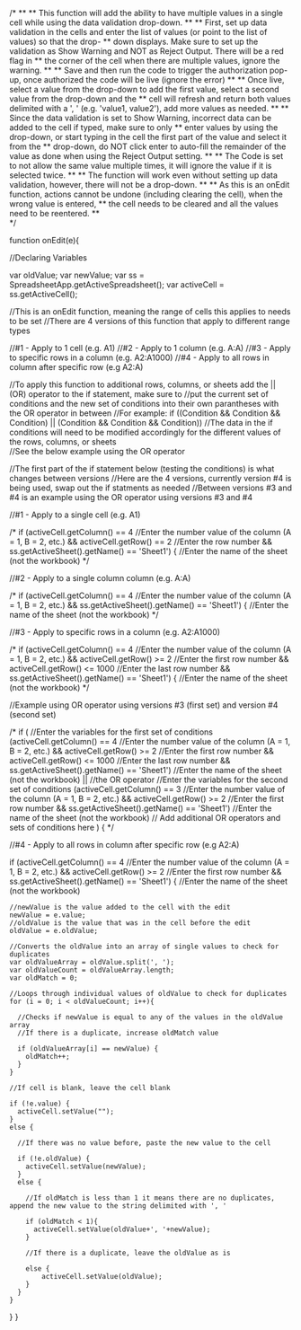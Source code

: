 /* 
** 
** This function will add the ability to have multiple values in a single cell while using the data validation drop-down.
** 
** First, set up data validation in the cells and enter the list of values (or point to the list of values) so that the drop-
** down displays. Make sure to set up the validation as Show Warning and NOT as Reject Output. There will be a red flag in
** the corner of the cell when there are multiple values, ignore the warning.
** 
** Save and then run the code to trigger the authorization pop-up, once authorized the code will be live (ignore the error)
** 
** Once live, select a value from the drop-down to add the first value, select a second value from the drop-down and the
** cell will refresh and return both values delimited with a ', ' (e.g. 'value1, value2'), add more values as needed.
** 
** Since the data validation is set to Show Warning, incorrect data can be added to the cell if typed, make sure to only
** enter values by using the drop-down, or start typing in the cell the first part of the value and select it from the
** drop-down, do NOT click enter to auto-fill the remainder of the value as done when using the Reject Output setting.
** 
** The Code is set to not allow the same value multiple times, it will ignore the value if it is selected twice.
** 
** The function will work even without setting up data validation, however, there will not be a drop-down.
** 
** As this is an onEdit function, actions cannot be undone (including clearing the cell), when the wrong value is entered, 
** the cell needs to be cleared and all the values need to be reentered.
**  
*/

function onEdit(e){

  //Declaring Variables

  var oldValue;
  var newValue;
  var ss = SpreadsheetApp.getActiveSpreadsheet();
  var activeCell = ss.getActiveCell();
  
  //This is an onEdit function, meaning the range of cells this applies to needs to be set
  //There are 4 versions of this function that apply to different range types

  //#1 - Apply to 1 cell (e.g. A1)
  //#2 - Apply to 1 column (e.g. A:A)
  //#3 - Apply to specific rows in a column (e.g. A2:A1000)
  //#4 - Apply to all rows in column after specific row (e.g A2:A)

  //To apply this function to additional rows, columns, or sheets add the || (OR) operator to the if statement, make sure to
  //put the current set of conditions and the new set of conditions into their own parantheses with the OR operator in between
  //For example: if ((Condition && Condition && Condition) || (Condition && Condition && Condition))
  //The data in the if conditions will need to be modified accordingly for the different values of the rows, columns, or sheets\
  //See the below example using the OR operator

  //The first part of the if statement below (testing the conditions) is what changes between versions
  //Here are the 4 versions, currently version #4 is being used, swap out the if statments as needed
  //Between versions #3 and #4 is an example using the OR operator using versions #3 and #4

  //#1 - Apply to a single cell (e.g. A1)

  /*
  if (activeCell.getColumn() == 4 //Enter the number value of the column (A = 1, B = 2, etc.)
  && activeCell.getRow() == 2 //Enter the row number
  && ss.getActiveSheet().getName() == 'Sheet1') { //Enter the name of the sheet (not the workbook)
  */

  //#2 - Apply to a single column column (e.g. A:A)

  /*
  if (activeCell.getColumn() == 4 //Enter the number value of the column (A = 1, B = 2, etc.)
  && ss.getActiveSheet().getName() == 'Sheet1') { //Enter the name of the sheet (not the workbook)
  */
  
  //#3 - Apply to specific rows in a column (e.g. A2:A1000)

  /*
  if (activeCell.getColumn() == 4 //Enter the number value of the column (A = 1, B = 2, etc.)
  && activeCell.getRow() >= 2 //Enter the first row number
  && activeCell.getRow() <= 1000 //Enter the last row number
  && ss.getActiveSheet().getName() == 'Sheet1') { //Enter the name of the sheet (not the workbook)
  */

  //Example using OR operator using versions #3 (first set) and version #4 (second set)

  /*
  if (
  //Enter the variables for the first set of conditions
  (activeCell.getColumn() == 4 //Enter the number value of the column (A = 1, B = 2, etc.)
  && activeCell.getRow() >= 2 //Enter the first row number
  && activeCell.getRow() <= 1000 //Enter the last row number
  && ss.getActiveSheet().getName() == 'Sheet1') //Enter the name of the sheet (not the workbook)
  || //the OR operator
  //Enter the variables for the second set of conditions
  (activeCell.getColumn() == 3 //Enter the number value of the column (A = 1, B = 2, etc.)
  && activeCell.getRow() >= 2 //Enter the first row number
  && ss.getActiveSheet().getName() == 'Sheet1') //Enter the name of the sheet (not the workbook)
  // Add additional OR operators and sets of conditions here
  ) {
  */

  //#4 - Apply to all rows in column after specific row (e.g A2:A)

  if (activeCell.getColumn() == 4 //Enter the number value of the column (A = 1, B = 2, etc.)
  && activeCell.getRow() >= 2 //Enter the first row number
  && ss.getActiveSheet().getName() == 'Sheet1') { //Enter the name of the sheet (not the workbook)
    
    //newValue is the value added to the cell with the edit
    newValue = e.value;
    //oldValue is the value that was in the cell before the edit
    oldValue = e.oldValue;

    //Converts the oldValue into an array of single values to check for duplicates
    var oldValueArray = oldValue.split(', ');
    var oldValueCount = oldValueArray.length;
    var oldMatch = 0;

    //Loops through individual values of oldValue to check for duplicates
    for (i = 0; i < oldValueCount; i++){

      //Checks if newValue is equal to any of the values in the oldValue array
      //If there is a duplicate, increase oldMatch value

      if (oldValueArray[i] == newValue) {
        oldMatch++;
      }
    }

    //If cell is blank, leave the cell blank

    if (!e.value) {
      activeCell.setValue("");
    }
    else {
      
      //If there was no value before, paste the new value to the cell

      if (!e.oldValue) {
        activeCell.setValue(newValue);
      }
      else {
        
        //If oldMatch is less than 1 it means there are no duplicates, append the new value to the string delimited with ', '

        if (oldMatch < 1){
          activeCell.setValue(oldValue+', '+newValue);
        }

        //If there is a duplicate, leave the oldValue as is

        else {
            activeCell.setValue(oldValue);
        }
      }
    }
  }
}
